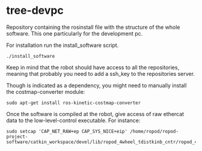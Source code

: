 # tree-devpc
Repository containing the rosinstall file with the structure of the whole software. This one particularly for the development pc.

For installation run the install_software script.
```
./install_software
```

Keep in mind that the robot should have access to all the repositories, meaning that probably you need to add a ssh_key to the repositories server.

Though is indicated as a dependency, you might need to manually install the costmap-converter module:

```
sudo apt-get install ros-kinetic-costmap-converter
```

Once the software is compiled at the robot, give access of raw ethercat data to the low-level-control executable. For instance:

```
sudo setcap 'CAP_NET_RAW+ep CAP_SYS_NICE+eip' /home/ropod/ropod-project-software/catkin_workspace/devel/lib/ropod_4wheel_tdistkinb_cntr/ropod_4wheel_tdistkinb_cntr_node 
```
